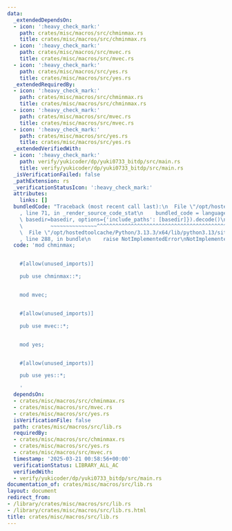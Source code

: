 ```yaml
---
data:
  _extendedDependsOn:
  - icon: ':heavy_check_mark:'
    path: crates/misc/macros/src/chminmax.rs
    title: crates/misc/macros/src/chminmax.rs
  - icon: ':heavy_check_mark:'
    path: crates/misc/macros/src/mvec.rs
    title: crates/misc/macros/src/mvec.rs
  - icon: ':heavy_check_mark:'
    path: crates/misc/macros/src/yes.rs
    title: crates/misc/macros/src/yes.rs
  _extendedRequiredBy:
  - icon: ':heavy_check_mark:'
    path: crates/misc/macros/src/chminmax.rs
    title: crates/misc/macros/src/chminmax.rs
  - icon: ':heavy_check_mark:'
    path: crates/misc/macros/src/mvec.rs
    title: crates/misc/macros/src/mvec.rs
  - icon: ':heavy_check_mark:'
    path: crates/misc/macros/src/yes.rs
    title: crates/misc/macros/src/yes.rs
  _extendedVerifiedWith:
  - icon: ':heavy_check_mark:'
    path: verify/yukicoder/dp/yuki0733_bitdp/src/main.rs
    title: verify/yukicoder/dp/yuki0733_bitdp/src/main.rs
  _isVerificationFailed: false
  _pathExtension: rs
  _verificationStatusIcon: ':heavy_check_mark:'
  attributes:
    links: []
  bundledCode: "Traceback (most recent call last):\n  File \"/opt/hostedtoolcache/Python/3.13.3/x64/lib/python3.13/site-packages/onlinejudge_verify/documentation/build.py\"\
    , line 71, in _render_source_code_stat\n    bundled_code = language.bundle(stat.path,\
    \ basedir=basedir, options={'include_paths': [basedir]}).decode()\n          \
    \         ~~~~~~~~~~~~~~~^^^^^^^^^^^^^^^^^^^^^^^^^^^^^^^^^^^^^^^^^^^^^^^^^^^^^^^^^^^^^^^^^^\n\
    \  File \"/opt/hostedtoolcache/Python/3.13.3/x64/lib/python3.13/site-packages/onlinejudge_verify/languages/rust.py\"\
    , line 288, in bundle\n    raise NotImplementedError\nNotImplementedError\n"
  code: 'mod chminmax;


    #[allow(unused_imports)]

    pub use chminmax::*;


    mod mvec;


    #[allow(unused_imports)]

    pub use mvec::*;


    mod yes;


    #[allow(unused_imports)]

    pub use yes::*;

    '
  dependsOn:
  - crates/misc/macros/src/chminmax.rs
  - crates/misc/macros/src/mvec.rs
  - crates/misc/macros/src/yes.rs
  isVerificationFile: false
  path: crates/misc/macros/src/lib.rs
  requiredBy:
  - crates/misc/macros/src/chminmax.rs
  - crates/misc/macros/src/yes.rs
  - crates/misc/macros/src/mvec.rs
  timestamp: '2025-03-21 00:58:56+00:00'
  verificationStatus: LIBRARY_ALL_AC
  verifiedWith:
  - verify/yukicoder/dp/yuki0733_bitdp/src/main.rs
documentation_of: crates/misc/macros/src/lib.rs
layout: document
redirect_from:
- /library/crates/misc/macros/src/lib.rs
- /library/crates/misc/macros/src/lib.rs.html
title: crates/misc/macros/src/lib.rs
---
```

